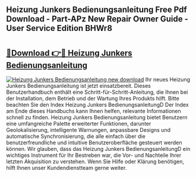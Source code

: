 ## Heizung Junkers Bedienungsanleitung Free Pdf Download - Part-APz New Repair Owner Guide - User Service Edition BHWr8

# <h2><a href="http://df2ivr.blite.top/?on=Heizung+Junkers+Bedienungsanleitung">🔗Download 👉🔴 Heizung Junkers Bedienungsanleitung</a></h2>

[![Heizung Junkers Bedienungsanleitung new download](https://i.imgur.com/lujVjoI.png)](http://df2ivr.blite.top/?on=Heizung+Junkers+Bedienungsanleitung)
Ihr neues Heizung Junkers Bedienungsanleitung ist jetzt einsatzbereit. Dieses Benutzerhandbuch enthält eine Schritt-für-Schritt-Anleitung, die Ihnen bei der Installation, dem Betrieb und der Wartung Ihres Produkts hilft. Bitte beachten Sie den Index Heizung Junkers BedienungsanleitungD Der Index am Ende dieses Handbuchs kann Ihnen helfen, relevante Informationen schnell zu finden. Heizung Junkers Bedienungsanleitung bietet Benutzern eine umfangreiche Palette erweiterter Funktionen, darunter Geolokalisierung, intelligente Warnungen, anpassbare Designs und automatische Synchronisierung, die alle einfach über die benutzerfreundliche und intuitive Benutzeroberfläche gesteuert werden können. Wir glauben, dass das Heizung Junkers BedienungsanleitungD ein wichtiges Instrument für Ihr Bestreben war, die Vor- und Nachteile Ihrer letzten Akquisition zu verstehen. Wenn Sie Hilfe oder Klärung benötigen, hilft Ihnen unser Kundendienstteam gerne weiter.
